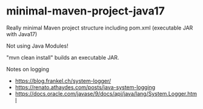 # minimal-maven-project-java17
Really minimal Maven project structure including pom.xml (executable JAR with Java17)


Not using Java Modules!

"mvn clean install" builds an executable JAR.

Notes on logging
- https://blog.frankel.ch/system-logger/
- https://renato.athaydes.com/posts/java-system-logging
- https://docs.oracle.com/javase/9/docs/api/java/lang/System.Logger.html
